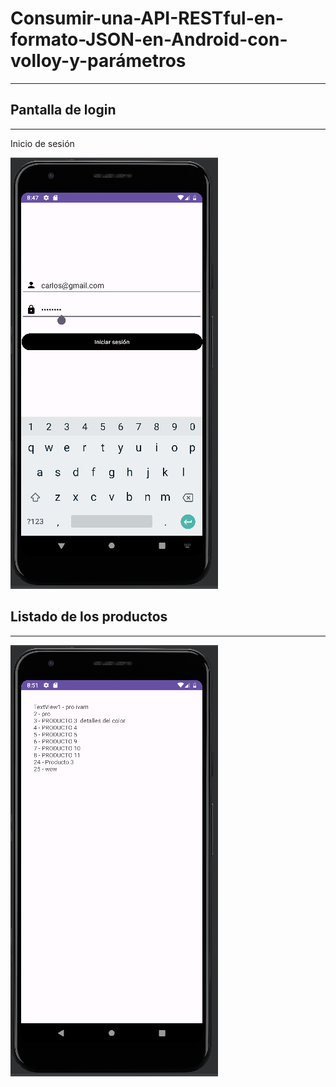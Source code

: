 # Consumir-una-API-RESTful-en-formato-JSON-en-Android-con-volloy-y-parámetros
***



## Pantalla de login
***

Inicio de sesión

![Pantalla de inicio](prods.png)

## Listado de los productos
***

![Listado de usuarios](login.png)
